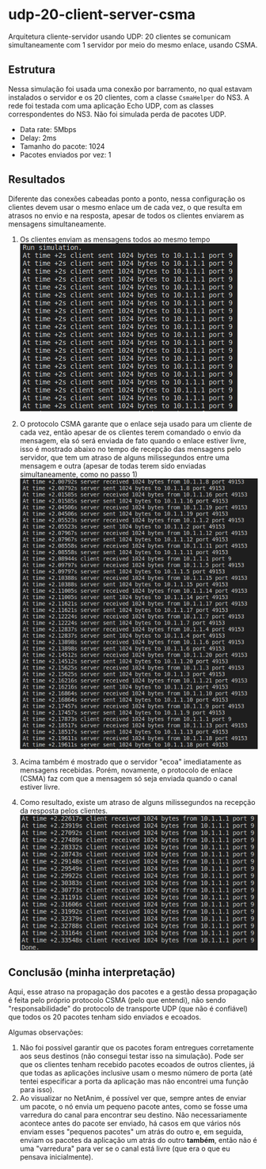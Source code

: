 # udp-20-client-server-csma

Arquitetura cliente-servidor usando UDP: 20 clientes se comunicam simultaneamente com 1 servidor por meio do mesmo enlace, usando CSMA.

## Estrutura
Nessa simulação foi usada uma conexão por barramento, no qual estavam instalados o servidor e os 20 clientes, com a classe `CsmaHelper` do NS3. A rede foi testada com uma aplicação Echo UDP, com as classes correspondentes do NS3. Não foi simulada perda de pacotes UDP.
 - Data rate: 5Mbps
 - Delay: 2ms
 - Tamanho do pacote: 1024
 - Pacotes enviados por vez: 1

 ## Resultados
Diferente das conexões cabeadas ponto a ponto, nessa configuração os clientes devem usar o mesmo enlace um de cada vez, o que resulta em atrasos no envio e na resposta, apesar de todos os clientes enviarem as mensagens simultaneamente.

1. Os clientes enviam as mensagens todos ao mesmo tempo
![envio-clientes](images/envio-clientes.png)

2. O protocolo CSMA garante que o enlace seja usado para um cliente de cada vez, então apesar de os clientes terem comandado o envio da mensagem, ela só será enviada de fato quando o enlace estiver livre, isso é mostrado abaixo no tempo de recepção das mensagens pelo servidor, que tem um atraso de alguns milissegundos entre uma mensagem e outra (apesar de todas terem sido enviadas simultaneamente, como no passo 1)
![respostas-server](images/respostas-server.png)

3. Acima também é mostrado que o servidor "ecoa" imediatamente as mensagens recebidas. Porém, novamente, o protocolo de enlace (CSMA) faz com que a mensagem só seja enviada quando o canal estiver livre.

4. Como resultado, existe um atraso de alguns milissegundos na recepção da resposta pelos clientes.
![receive-clients](images/receive-clients.png)

## Conclusão (minha interpretação)
Aqui, esse atraso na propagação dos pacotes e a gestão dessa propagação é feita pelo próprio protocolo CSMA (pelo que entendi), não sendo "responsabilidade" do protocolo de transporte UDP (que não é confiável) que todos os 20 pacotes tenham sido enviados e ecoados. 

Algumas observações:
1. Não foi possível garantir que os pacotes foram entregues corretamente aos seus destinos (não consegui testar isso na simulação). Pode ser que os clientes tenham recebido pacotes ecoados de outros clientes, já que todas as aplicações inclusive usam o mesmo número de porta (até tentei especificar a porta da aplicação mas não encontrei uma função para isso).
2. Ao visualizar no NetAnim, é possível ver que, sempre antes de enviar um pacote, o nó envia um pequeno pacote antes, como se fosse uma varredura do canal para encontrar seu destino. Não necessariamente acontece antes do pacote ser enviado, há casos em que vários nós enviam esses "pequenos pacotes" um atrás do outro e, em seguida, enviam os pacotes da aplicação um atrás do outro **também**, então não é uma "varredura" para ver se o canal está livre (que era o que eu pensava inicialmente).

